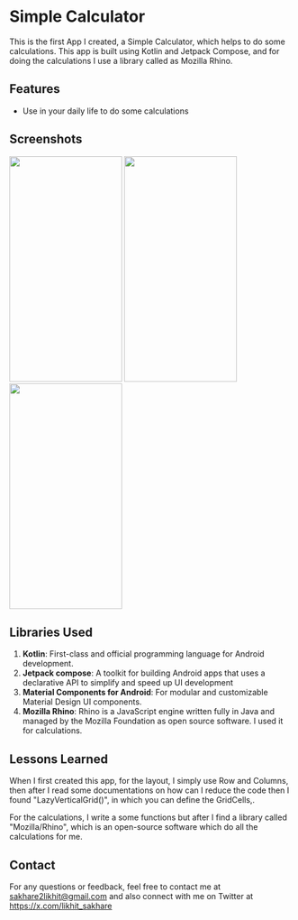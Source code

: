 # Simple Calculator

This is the first App I created, a Simple Calculator, which helps to do some calculations. This app is built using Kotlin and Jetpack Compose, and for doing the calculations I use a library called as Mozilla Rhino.

## Features

- Use in your daily life to do some calculations

## Screenshots
<p float="right">
    <img src="https://github.com/user-attachments/assets/79106e3b-c265-4830-aa5b-cd811a6ff0d2" width="200" height="400" />
    <img src="https://github.com/user-attachments/assets/4246102b-36c8-4032-826c-b1b3cba13382" width="200" height="400" />
    <img src="https://github.com/user-attachments/assets/3a1f94cb-b620-4cdb-8961-fb69fda5a1e2" width="200" height="400" />
</p>
  
## Libraries Used
1. **Kotlin**: First-class and official programming language for Android development.
2. **Jetpack compose**: A toolkit for building Android apps that uses a declarative API to simplify and speed up UI development
3. **Material Components for Android**: For modular and customizable Material Design UI components.
4. **Mozilla Rhino**: Rhino is a JavaScript engine written fully in Java and managed by the Mozilla Foundation as open source software. I used it for calculations.


## Lessons Learned

When I first created this app, for the layout, I simply use Row and Columns, then after I read some documentations on how can I reduce the code then I found "LazyVerticalGrid()", in which you can define the GridCells,.

For the calculations, I write a some functions but after I find a library called "Mozilla/Rhino", which is an open-source software which do all the calculations for me.

## Contact
For any questions or feedback, feel free to contact me at sakhare2likhit@gmail.com and also connect with me on Twitter at https://x.com/likhit_sakhare
